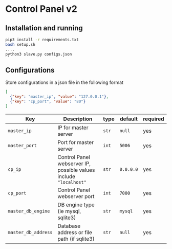 # Control Panel v2

## Installation and running
```bash
pip3 install -r requirements.txt
bash setup.sh
....
python3 slave.py configs.json 
```
## Configurations


Store configurations in a json file in the following format
```json
[
  {"key": "master_ip", "value": "127.0.0.1"},
  {"key": "cp_port", "value": "80"}
]
```
|Key|Description|type|default|required|
|----------------|---------|----------------------|-----------------------------|----
|`master_ip`|IP for master server|`str`|`null`| yes
|`master_port`|Port for master server|`int`|`5006`| yes
|`cp_ip`|Control Panel webserver IP, possible values include `"localhost"`|`str`|`0.0.0.0`| yes
|`cp_port`|Control Panel webserver port|`int`|`7000`| yes
|`master_db_engine` | DB engine type (ie mysql, sqlite3) |`str`|`mysql`| yes
|`master_db_address`|Database address or file path (if sqlite3)| `str`|`null`|yes
